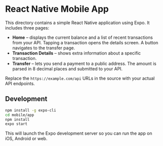 # React Native Mobile App

This directory contains a simple React Native application using Expo. It includes
three pages:

- **Home** – displays the current balance and a list of recent transactions from
your API. Tapping a transaction opens the details screen. A button navigates to
the transfer page.
- **Transaction Details** – shows extra information about a specific
transaction.
- **Transfer** – lets you send a payment to a public address. The amount is
parsed in 8 decimal places and submitted to your API.

Replace the `https://example.com/api` URLs in the source with your actual API
endpoints.

## Development

```bash
npm install -g expo-cli
cd mobile/app
npm install
expo start
```

This will launch the Expo development server so you can run the app on iOS,
Android or web.

